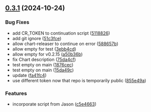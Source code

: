 ## [0.3.1](https://github.com/spaceandtimelabs/sxt-node-chart-repo/compare/0.3.0...0.3.1) (2024-10-24)


### Bug Fixes

* add CR_TOKEN to continuation script ([5118826](https://github.com/spaceandtimelabs/sxt-node-chart-repo/commit/5118826c3b3b2554a19dbcbbfb34dae9117e38ea))
* add git ignore ([51c3fce](https://github.com/spaceandtimelabs/sxt-node-chart-repo/commit/51c3fce24bc9f76b177320d78478db987df07351))
* allow chart-releaser to continue on error ([588657b](https://github.com/spaceandtimelabs/sxt-node-chart-repo/commit/588657b2a20185cef094d413e807b1c801d06826))
* allow empty for test ([3ebb4cd](https://github.com/spaceandtimelabs/sxt-node-chart-repo/commit/3ebb4cdd6dca3f2777dfa2c2725cbdd561c0cb7c))
* allow empty for v0.2.15 ([a50b36b](https://github.com/spaceandtimelabs/sxt-node-chart-repo/commit/a50b36b283f030f2f14e3bfad72339e5d918215f))
* fix Chart description ([75da4cf](https://github.com/spaceandtimelabs/sxt-node-chart-repo/commit/75da4cfeefd8c6395d0c646d6eb857ef202244d9))
* test empty on main ([1876cec](https://github.com/spaceandtimelabs/sxt-node-chart-repo/commit/1876cec037dc752751e4f4877bd4b8b1bc1ff35e))
* test empty on main ([15da49c](https://github.com/spaceandtimelabs/sxt-node-chart-repo/commit/15da49ce42e5d1d95d3d2009f39c0b81990e9e0f))
* update ([fa41fc4](https://github.com/spaceandtimelabs/sxt-node-chart-repo/commit/fa41fc43678cbdc1016f73b88c387ea81632662f))
* use different token now that repo is temporarily public ([855e49a](https://github.com/spaceandtimelabs/sxt-node-chart-repo/commit/855e49a101e464ab25d31c0006e61ce688c03068))


### Features

* incorporate script from Jason ([c5e4663](https://github.com/spaceandtimelabs/sxt-node-chart-repo/commit/c5e46630f5eaa621079cf7a654c1a44f0665c983))



